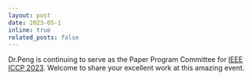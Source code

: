 ```yaml
---
layout: post
date: 2023-05-1
inline: true
related_posts: false
---
```


 Dr.Peng is continuing to serve as the Paper Program Committee for [IEEE ICCP 2023](https://iccp2023.iccp-conference.org/). Welcome to share your excellent work at this amazing event.
